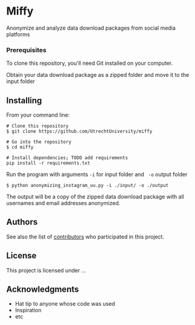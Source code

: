 # Miffy

Anonymize and analyze data download packages from social media platforms

### Prerequisites

To clone this repository, you'll need Git installed on your computer. 

Obtain your data download package as a zipped folder and move it to the input folder


## Installing

From your command line:

```
# Clone this repository
$ git clone https://github.com/UtrechtUniversity/miffy

# Go into the repository
$ cd miffy

# Install dependencies; TODO add requirements 
pip install -r requirements.txt 

```
Run the program with arguments `-i` for input folder and ` -o` output folder

```
$ python anonymizing_instagram_uu.py -i ./input/ -o ./output

```

The output will be a copy of the zipped data download package with all usernames and email addresses anonymized.


## Authors

See also the list of [contributors](https://github.com/your/project/contributors) who participated in this project.

## License

This project is licensed under ...

## Acknowledgments

* Hat tip to anyone whose code was used
* Inspiration
* etc

